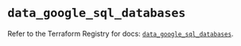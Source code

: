 # `data_google_sql_databases`

Refer to the Terraform Registry for docs: [`data_google_sql_databases`](https://registry.terraform.io/providers/hashicorp/google/5.36.0/docs/data-sources/sql_databases).
